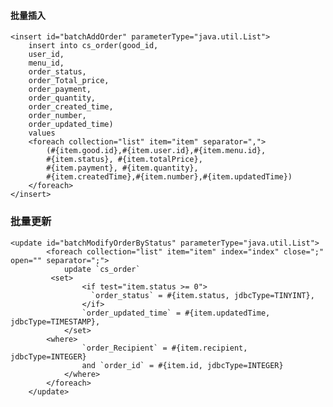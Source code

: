 #### 批量插入

	<insert id="batchAddOrder" parameterType="java.util.List">
		insert into cs_order(good_id,
		user_id,
		menu_id,
		order_status,
		order_Total_price,
		order_payment,
		order_quantity,
		order_created_time,
		order_number,
		order_updated_time)
		values
		<foreach collection="list" item="item" separator=",">
			(#{item.good.id},#{item.user.id},#{item.menu.id},
			#{item.status}, #{item.totalPrice},
			#{item.payment}, #{item.quantity},
			#{item.createdTime},#{item.number},#{item.updatedTime})
		</foreach>
	</insert>
					
### 批量更新	

	<update id="batchModifyOrderByStatus" parameterType="java.util.List">
        	<foreach collection="list" item="item" index="index" close=";" open="" separator=";">
            	update `cs_order`
           	 <set>
                	<if test="item.status >= 0">
                  	  `order_status` = #{item.status, jdbcType=TINYINT},
                	</if>
              		`order_updated_time` = #{item.updatedTime, jdbcType=TIMESTAMP},
            	</set>
           	<where>
               		`order_Recipient` = #{item.recipient, jdbcType=INTEGER}
                	and `order_id` = #{item.id, jdbcType=INTEGER}
            	</where>
        	</foreach>
    	</update>
